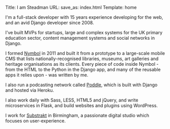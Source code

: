 Title: I am Steadman
URL:
save_as: index.html
Template: home

I'm a full-stack developer with 15 years experience developing for the web, and
an avid Django developer since 2008.

I've built MVPs for startups, large and complex systems for the UK primary
education sector, content management systems and social networks in Django.

I formed [Nymbol](https://nymbol.co.uk/) in 2011 and built it from a prototype
to a large-scale mobile CMS that lists nationally-recognised libraries, museums,
art galleries and heritage organisations as its clients. Every piece of code
inside Nymbol - from the HTML to the Python in the Django app, and many of the
reusable apps it relies upon - was written by me.

I also run a podcasting network called [Poddle](https://poddle.io/), which is
built with Django and hosted via Heroku.

I also work daily with Sass, LESS, HTML5 and jQuery, and write microservices in
Flask, and build websites and plugins using WordPress.

I work for [Substrakt](http://substrakt.com/) in Birmingham, a passionate
digital studio which focuses on user-experience.
